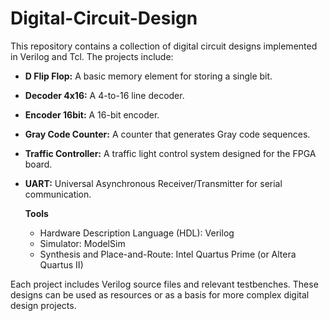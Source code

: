 # Digital-Circuit-Design

This repository contains a collection of digital circuit designs implemented in Verilog and Tcl. The projects include:

- **D Flip Flop:** A basic memory element for storing a single bit.
- **Decoder 4x16:** A 4-to-16 line decoder.
- **Encoder 16bit:** A 16-bit encoder.
- **Gray Code Counter:** A counter that generates Gray code sequences.
- **Traffic Controller:** A traffic light control system designed for the FPGA board.
- **UART:** Universal Asynchronous Receiver/Transmitter for serial communication.

    **Tools**

    * Hardware Description Language (HDL): Verilog
    * Simulator: ModelSim
    * Synthesis and Place-and-Route: Intel Quartus Prime (or Altera Quartus II)

Each project includes Verilog source files and relevant testbenches. These designs can be used as resources or as a basis for more complex digital design projects.
